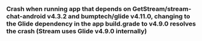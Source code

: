 ### Crash when running app that depends on GetStream/stream-chat-android v4.3.2 and bumptech/glide v4.11.0, changing to the Glide dependency in the app build.grade to v4.9.0 resolves the crash (Stream uses Glide v4.9.0 internally)
